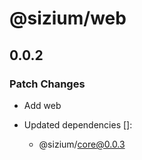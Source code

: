 # @sizium/web

## 0.0.2

### Patch Changes

- Add web

- Updated dependencies []:
  - @sizium/core@0.0.3
